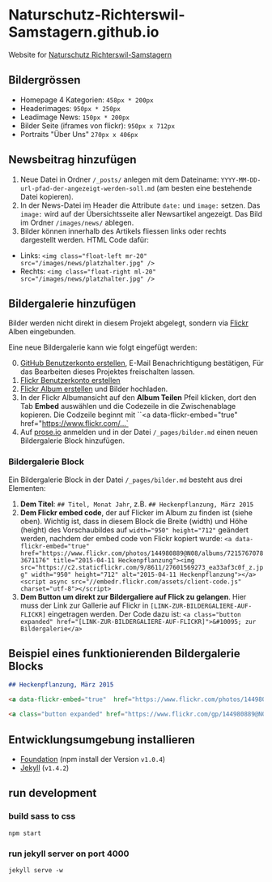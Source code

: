 # Naturschutz-Richterswil-Samstagern.github.io
Website for [Naturschutz Richterswil-Samstagern](http://naturschutz-richterswil-samstagern.github.io/)

## Bildergrössen

* Homepage 4 Kategorien: `458px * 200px`
* Headerimages: `950px * 250px`
* Leadimage News: `150px * 200px`
* Bilder Seite (iframes von flickr): `950px x 712px`
* Portraits "Über Uns" `270px x 406px` 

## Newsbeitrag hinzufügen

1. Neue Datei in Ordner `/_posts/` anlegen mit dem Dateiname: `YYYY-MM-DD-url-pfad-der-angezeigt-werden-soll.md` (am besten eine bestehende Datei kopieren).
2. In der News-Datei im Header die Attribute `date:` und `image:` setzen. Das `image:` wird auf der Übersichtsseite aller Newsartikel angezeigt. Das Bild im Ordner `/images/news/` ablegen.
3. Bilder können innerhalb des Artikels fliessen links oder rechts dargestellt werden. HTML Code dafür:
  * Links: `<img class="float-left mr-20" src="/images/news/platzhalter.jpg" />`
  * Rechts: `<img class="float-right ml-20" src="/images/news/platzhalter.jpg" />`

## Bildergalerie hinzufügen

Bilder werden nicht direkt in diesem Projekt abgelegt, sondern via [Flickr](https://www.flickr.com/) Alben eingebunden.

Eine neue Bildergalerie kann wie folgt eingefügt werden:

0. [GitHub Benutzerkonto erstellen](https://github.com/join), E-Mail Benachrichtigung bestätigen, Für das Bearbeiten dieses Projektes freischalten lassen.
1. [Flickr Benutzerkonto erstellen](https://login.yahoo.com/account/create)
2. [Flickr Album erstellen](https://de.hilfe.yahoo.com/kb/SLN22155.html#cont1) und Bilder hochladen.
3. In der Flickr Albumansicht auf den **Album Teilen** Pfeil klicken, dort den Tab **Embed** auswählen und die Codezeile in die Zwischenablage kopieren. Die Codzeile beginnt mit ``<a data-flickr-embed="true"  href="https://www.flickr.com/...`
4. Auf [prose.io](http://prose.io/) anmelden und in der Datei `/_pages/bilder.md` einen neuen Bildergalerie Block hinzufügen.

### Bildergalerie Block

Ein Bildergalerie Block in der Datei `/_pages/bilder.md` besteht aus drei Elementen:

1. **Dem Titel**: `## Titel, Monat Jahr`, z.B. `## Heckenpflanzung, März 2015`
2. **Dem Flickr embed code**, der auf Flicker im Album zu finden ist (siehe oben). Wichtig ist, dass in diesem Block die Breite (width) und Höhe (height) des Vorschaubildes auf `width="950" height="712"` geändert werden, nachdem der embed code von Flickr kopiert wurde: `<a data-flickr-embed="true"  href="https://www.flickr.com/photos/144980889@N08/albums/72157670783671176" title="2015-04-11 Heckenpflanzung"><img src="https://c2.staticflickr.com/9/8611/27601569273_ea33af3c0f_z.jpg" width="950" height="712" alt="2015-04-11 Heckenpflanzung"></a><script async src="//embedr.flickr.com/assets/client-code.js" charset="utf-8"></script>`
3. **Dem Button um direkt zur Bildergaliere auf Flick zu gelangen**. Hier muss der Link zur Gallerie auf Flickr in `[LINK-ZUR-BILDERGALIERE-AUF-FLICKR]` eingetragen werden. Der Code dazu ist: `<a class="button expanded" href="[LINK-ZUR-BILDERGALIERE-AUF-FLICKR]">&#10095; zur Bildergalerie</a>`

## Beispiel eines funktionierenden Bildergalerie Blocks

```markdown
## Heckenpflanzung, März 2015

<a data-flickr-embed="true"  href="https://www.flickr.com/photos/144980889@N08/albums/72157670783671176" title="2015-04-11 Heckenpflanzung"><img src="https://c2.staticflickr.com/9/8611/27601569273_ea33af3c0f_z.jpg" width="950" height="712" alt="2015-04-11 Heckenpflanzung"></a><script async src="//embedr.flickr.com/assets/client-code.js" charset="utf-8"></script>

<a class="button expanded" href="https://www.flickr.com/gp/144980889@N08/8aMwWF">&#10095; zur Bildergalerie</a>
```

## Entwicklungsumgebung installieren

* [Foundation](http://foundation.zurb.com/sites/docs/installation.html#command-line-tool.html) (npm install der Version `v1.0.4`)
* [Jekyll](http://jekyllrb.com/) (`v1.4.2`)

## run development

### build sass to css
`npm start`

### run jekyll server on port 4000
`jekyll serve -w`
